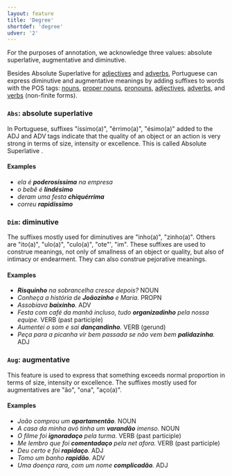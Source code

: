 ```yaml
---
layout: feature
title: 'Degree'
shortdef: 'degree'
udver: '2'
---
```


For the purposes of annotation, we acknowledge three values: absolute superlative, augmentative and diminutive.

Besides Absolute Superlative for [adjectives](u-pos/ADJ) and [adverbs](u-pos/ADV), Portuguese can express diminutive and augmentative meanings by adding suffixes to words with the POS tags: [nouns](u-pos/NOUN), [proper nouns](u-pos/PROPN), [pronouns](u-pos/PRON), [adjectives](u-pos/ADJ), [adverbs](u-pos/ADV), and [verbs](u-pos/VERB) (non-finite forms).

### <a name="Abs">`Abs`</a>: absolute superlative

In Portuguese, suffixes "íssimo(a)", "érrimo(a)", "ésimo(a)" added to the ADJ and ADV tags indicate that the quality of an object or an action is very strong in terms of size, intensity or excellence. This is called Absolute Superlative .

#### Examples

*  _ela é <b>poderosíssima</b> na empresa_
*  _o bebê é <b>lindésimo</b>_
*  _deram uma festa <b>chiquérrima</b>_
*  _correu <b>rapidíssimo</b>_


### <a name="Dim">`Dim`</a>: diminutive

The suffixes mostly used for diminutives are "inho(a)", "zinho(a)". Others are "ito(a)", "ulo(a)", "culo(a)", "ote"', "im". These suffixes are used to construe meanings, not only of smallness of an object or quality, but also of intimacy or endearment. They can also construe pejorative meanings. 

#### Examples

*  _<b>Risquinho</b> na sobrancelha cresce depois?_ NOUN
*  _Conheça a história de <b>Joãozinho</b> e Maria._ PROPN
*  _Assobiava <b>baixinho</b>._  ADV
*  _Festa com café da manhã incluso, tudo <b>organizadinho</b> pela nossa equipe._ VERB (past participle)
*  _Aumentei o som e sai <b>dançandinho</b>._ VERB (gerund)
*  _Peça para a picanha vir bem passada se não vem bem <b>palidazinha</b>._ ADJ


### <a name="Aug">`Aug`</a>: augmentative

This feature is used to express that something exceeds normal proportion in terms of size, intensity or excellence. The suffixes mostly used for augmentatives are "ão", "ona", "aço(a)".

#### Examples

*  _João comprou um <b>apartamentão</b>._ NOUN
*  _A casa da minha avó tinha um <b>varandão</b> imenso._ NOUN
*  _O filme foi <b>ignoradaço</b> pela turma._ VERB (past participle)
*  _Me lembro que foi <b>comentadaço</b> pela net afora._  VERB (past participle)
*  _Deu certo e foi <b>rapidaço</b>._ ADJ
*  _Tomo um banho <b>rapidão</b>._ ADV
*  _Uma doença rara, com um nome <b>complicadão</b>._ ADJ

<!-- Interlanguage links updated Út 9. května 2023, 20:03:35 CEST -->
